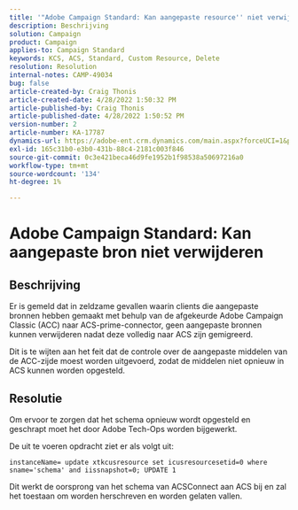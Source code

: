 ```yaml
---
title: '"Adobe Campaign Standard: Kan aangepaste resource'' niet verwijderen'
description: Beschrijving
solution: Campaign
product: Campaign
applies-to: Campaign Standard
keywords: KCS, ACS, Standard, Custom Resource, Delete
resolution: Resolution
internal-notes: CAMP-49034
bug: false
article-created-by: Craig Thonis
article-created-date: 4/28/2022 1:50:32 PM
article-published-by: Craig Thonis
article-published-date: 4/28/2022 1:50:52 PM
version-number: 2
article-number: KA-17787
dynamics-url: https://adobe-ent.crm.dynamics.com/main.aspx?forceUCI=1&pagetype=entityrecord&etn=knowledgearticle&id=2fd7af29-fac6-ec11-a7b6-0022480a10ee
exl-id: 165c31b0-e3b0-431b-88c4-2181c003f846
source-git-commit: 0c3e421beca46d9fe1952b1f98538a50697216a0
workflow-type: tm+mt
source-wordcount: '134'
ht-degree: 1%

---
```


# Adobe Campaign Standard: Kan aangepaste bron niet verwijderen

## Beschrijving


Er is gemeld dat in zeldzame gevallen waarin clients die aangepaste bronnen hebben gemaakt met behulp van de afgekeurde Adobe Campaign Classic (ACC) naar ACS-prime-connector, geen aangepaste bronnen kunnen verwijderen nadat deze volledig naar ACS zijn gemigreerd.

Dit is te wijten aan het feit dat de controle over de aangepaste middelen van de ACC-zijde moest worden uitgevoerd, zodat de middelen niet opnieuw in ACS kunnen worden opgesteld.


## Resolutie


Om ervoor te zorgen dat het schema opnieuw wordt opgesteld en geschrapt moet het door Adobe Tech-Ops worden bijgewerkt.

De uit te voeren opdracht ziet er als volgt uit:

`instanceName= update xtkcusresource set icusresourcesetid=0 where sname='schema' and iissnapshot=0; UPDATE 1`

Dit werkt de oorsprong van het schema van ACSConnect aan ACS bij en zal het toestaan om worden herschreven en worden gelaten vallen.

